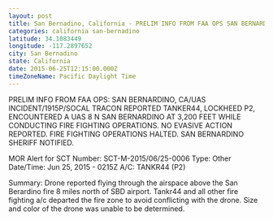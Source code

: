 ```yaml
---
layout: post
title: San Bernadino, California - PRELIM INFO FROM FAA OPS SAN BERNARDINO CA UAS INCIDENT 1915P SOCAL TRACON REPORTED TANKER44
categories: california san-bernadino
latitude: 34.1083449
longitude: -117.2897652
city: San Bernadino
state: California
date: 2015-06-25T12:15:00.000Z
timeZoneName: Pacific Daylight Time
---
```


PRELIM INFO FROM FAA OPS: SAN BERNARDINO, CA/UAS INCIDENT/1915P/SOCAL TRACON REPORTED TANKER44, LOCKHEED P2, ENCOUNTERED A UAS 8 N SAN BERNARDINO AT 3,200 FEET WHILE CONDUCTING FIRE FIGHTING OPERATIONS. NO EVASIVE ACTION REPORTED. FIRE FIGHTING OPERATIONS HALTED. SAN BERNARDINO SHERIFF NOTIFIED.



MOR Alert for SCT
Number: SCT-M-2015/06/25-0006
Type: Other
Date/Time: Jun 25, 2015 - 0215Z
A/C: TANKR44 (P2)

Summary: Drone reported flying through the airspace above the San Berardino fire 8 miles north of SBD airport. Tankr44 and all other fire fighting a/c departed the fire zone to avoid conflicting with the drone. Size and color of the drone was unable to be determined.